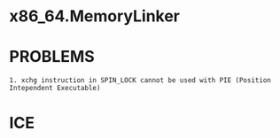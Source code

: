 # x86_64.MemoryLinker


# PROBLEMS

	1. xchg instruction in SPIN_LOCK cannot be used with PIE (Position Intependent Executable)

# ICE
